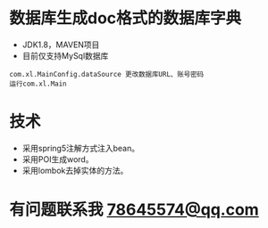 # 数据库生成doc格式的数据库字典  
- JDK1.8，MAVEN项目
- 目前仅支持MySql数据库
```   
com.xl.MainConfig.dataSource 更改数据库URL、账号密码
运行com.xl.Main
```
# 技术
- 采用spring5注解方式注入bean。
- 采用POI生成word。
- 采用lombok去掉实体的方法。
# 有问题联系我 78645574@qq.com
